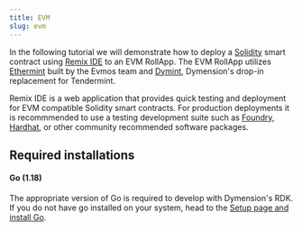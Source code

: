 ```yaml
---
title: EVM
slug: evm
---
```


In the following tutorial we will demonstrate how to deploy a [Solidity](https://docs.soliditylang.org/) smart contract using [Remix IDE](https://remix.ethereum.org/) to an EVM RollApp. The EVM RollApp utilizes [Ethermint](https://github.com/evmos/ethermint) built by the Evmos team and [Dymint](https://github.com/dymensionxyz/dymint), Dymension's drop-in replacement for Tendermint.

Remix IDE is a web application that provides quick testing and deployment for EVM compatible Solidity smart contracts. For production deployments it is recommmended to use a testing development suite such as [Foundry](https://book.getfoundry.sh/), [Hardhat](https://hardhat.org/), or other community recommended software packages.

## Required installations

#### <b>Go (1.18)</b>

The appropriate version of Go is required to develop with Dymension's RDK. If you do not have go installed on your system, head to the [Setup page and install Go](/docs/develop/get-started/setup.mdx).
